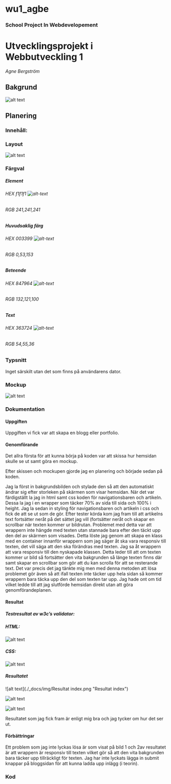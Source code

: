 # wu1_agbe
### School Project In Webdevelopement
# Utvecklingsprojekt i Webbutveckling 1
*Agne Bergström*

## Bakgrund

![alt text](https://get.pxhere.com/photo/nature-light-sky-sun-night-sunlight-cosmos-atmosphere-space-blue-galaxy-moon-solar-globe-world-nebula-outer-space-science-astronomy-earth-design-stars-universe-bright-planet-alien-fantasy-orbit-astronomical-object-1234281.jpg)

## Planering
### Innehåll:
### Layout

![alt text](./_docs/img/Webbutveckling.png "Background image")

### Färgval

##### Element
###### HEX f1f1f1 ![alt-text](https://via.placeholder.com/20/eae1d7/eae1d7?Text=%20 "#f1f1f1")
###### RGB 241,241,241

##### Huvudsaklig färg
###### HEX 003399 ![alt-text](https://via.placeholder.com/20/003399/003399?Text=%20 "#003399")
###### RGB 0,53,153

##### Beteende
###### HEX 847964 ![alt-text](https://via.placeholder.com/20/847964/847964?Text=%20 "#847964")
###### RGB 132,121,100

##### Text
###### HEX 363724 ![alt-text](https://via.placeholder.com/20/363724/363724?Text=%20 "#363724")
###### RGB 54,55,36

### Typsnitt
Inget särskilt utan det som finns på användarens dator.

### Mockup

![alt text](./_docs/img/Mockup.PNG "Mockup")

### Dokumentation

#### Uppgiften

Uppgiften vi fick var att skapa en blogg eller portfolio.

#### Genomförande

Det allra första för att kunna börja på koden var att skissa hur hemsidan skulle se ut samt göra en mockup. 

Efter skissen och mockupen gjorde jag en planering och började sedan på koden.

Jag la först in bakgrundsbilden och stylade den så att den automatiskt ändrar sig efter storleken på skärmen som visar hemsidan. När det var färdigställt la jag in html samt css koden för navigationsbaren och artikeln. Dessa la jag i en wrapper som täcker 70% av sida till sida och 100% i height. Jag la sedan in styling för navigationsbaren och artikeln i css och fick de att se ut som de gör. 
Efter tester körda kom jag fram till att artikelns text fortsätter neråt på det sättet jag vill (fortsätter neråt och skapar en scrollbar när texten kommer ur bildrutan. Problemet med detta var att wrappern inte hängde med texten utan stannade bara efter den täckt upp den del av skärmen som visades. Detta löste jag genom att skapa en klass med en container innanför wrappern som jag säger åt ska vara responsiv till texten, det vill säga att den ska förändras med texten. Jag sa åt wrappern att vara responsiv till den nyskapade klassen. Detta leder till att om texten kommer ur bild så fortsätter den vita bakgrunden så länge texten finns där samt skapar en scrollbar som gör att du kan scrolla för att se resterande text. Det var precis det jag tänkte mig men med denna metoden att lösa problemet gör även så att ifall texten inte täcker upp hela sidan så kommer wrappern bara täcka upp den del som texten tar upp.
Jag hade ont om tid vilket ledde till att jag slutförde hemsidan direkt utan att göra genomförandeplanen. 

#### Resultat

##### Testresultat av w3c’s validator: 

##### HTML:

![alt text](./_docs/img/Test.png "HTML validation")

##### CSS:

![alt text](./_docs/img/Testcss.png "CSS validation")

##### Resultatet

![alt text](./_docs/img/Resultat index.png "Resultat index")

![alt text](./_docs/img/ResultatHistoria.png "Resultat Historia")

![alt text](./_docs/img/ResultatKontakt.png "Resultat Kontakt")

Resultatet som jag fick fram är enligt mig bra och jag tycker om hur det ser ut. 

#### Förbättringar
Ett problem som jag inte lyckas lösa är som visat på bild 1 och 2av resultatet är att wrappern är responsiv till texten vilket gör så att den vita bakgrunden bara täcker upp tillräckligt för texten. 
Jag har inte lyckats lägga in submit knappar på bloggsidan för att kunna ladda upp inlägg (i teorin).


### Kod
